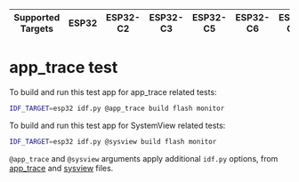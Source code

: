 | Supported Targets | ESP32 | ESP32-C2 | ESP32-C3 | ESP32-C5 | ESP32-C6 | ESP32-C61 | ESP32-H2 | ESP32-P4 | ESP32-S2 | ESP32-S3 |
| ----------------- | ----- | -------- | -------- | -------- | -------- | --------- | -------- | -------- | -------- | -------- |

# app_trace test

To build and run this test app for app_trace related tests:
```bash
IDF_TARGET=esp32 idf.py @app_trace build flash monitor
```

To build and run this test app for SystemView related tests:
```bash
IDF_TARGET=esp32 idf.py @sysview build flash monitor
```

`@app_trace` and `@sysview` arguments apply additional `idf.py` options, from [app_trace](app_trace) and [sysview](sysview) files.
